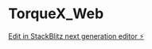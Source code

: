 # TorqueX_Web

[Edit in StackBlitz next generation editor ⚡️](https://stackblitz.com/~/github.com/pradeethd/TorqueX_Web)
